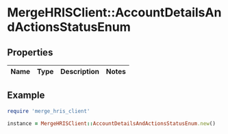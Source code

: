# MergeHRISClient::AccountDetailsAndActionsStatusEnum

## Properties

| Name | Type | Description | Notes |
| ---- | ---- | ----------- | ----- |

## Example

```ruby
require 'merge_hris_client'

instance = MergeHRISClient::AccountDetailsAndActionsStatusEnum.new()
```

